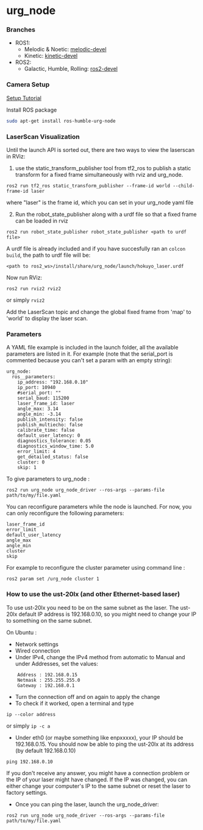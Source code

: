 urg_node
===================

### Branches

 - ROS1:
   - Melodic & Noetic: [melodic-devel](https://github.com/ros-drivers/urg_node/tree/melodic-devel)
   - Kinetic: [kinetic-devel](https://github.com/ros-drivers/urg_node/tree/kinetic-devel)
- ROS2:
   - Galactic, Humble, Rolling: [ros2-devel](https://github.com/ros-drivers/urg_node/tree/ros2-devel)


### Camera Setup

[Setup Tutorial](https://www.finnrietz.dev/linux/hokuyo-ros-setup/)

Install ROS package
```sh
sudo apt-get install ros-humble-urg-node
```

### LaserScan Visualization

Until the launch API is sorted out, there are two ways to view the laserscan in RViz:

1) use the static_transform_publisher tool from tf2_ros to publish a static transform for a fixed frame simultaneously with rviz and urg_node.

```
ros2 run tf2_ros static_transform_publisher --frame-id world --child-frame-id laser
```

where "laser" is the frame id, which you can set in your urg_node yaml file

2) Run the robot_state_publisher along with a urdf file so that a fixed frame can be loaded in rviz

```
ros2 run robot_state_publisher robot_state_publisher <path to urdf file>
```

A urdf file is already included and if you have succesfully ran an `colcon build`, the path to urdf file will be:

```
<path to ros2_ws>/install/share/urg_node/launch/hokuyo_laser.urdf
```

Now run RViz:

```
ros2 run rviz2 rviz2
```
or simply `rviz2`

Add the LaserScan topic and change the global fixed frame from 'map' to 'world' to display the laser scan.


### Parameters

A YAML file example is included in the launch folder, all the available parameters are listed in it.
For example (note that the serial_port is commented because you can't set a param with an empty string):

```
urg_node:
  ros__parameters:
    ip_address: "192.168.0.10"
    ip_port: 10940
    #serial_port: ""
    serial_baud: 115200
    laser_frame_id: laser
    angle_max: 3.14
    angle_min: -3.14
    publish_intensity: false
    publish_multiecho: false
    calibrate_time: false
    default_user_latency: 0
    diagnostics_tolerance: 0.05
    diagnostics_window_time: 5.0
    error_limit: 4
    get_detailed_status: false
    cluster: 0
    skip: 1
```

To give parameters to urg_node :

```
ros2 run urg_node urg_node_driver --ros-args --params-file path/to/my/file.yaml
```

You can reconfigure parameters while the node is launched.
For now, you can only reconfigure the following parameters:

```
laser_frame_id
error_limit
default_user_latency
angle_max
angle_min
cluster
skip
```

For example to reconfigure the cluster parameter using command line :
```
ros2 param set /urg_node cluster 1
```

### How to use the ust-20lx (and other Ethernet-based laser)

To use ust-20lx you need to be on the same subnet as the laser.
The ust-20lx default IP address is 192.168.0.10, so you might need to change your IP to something on the same subnet.

On Ubuntu :
- Network settings
- Wired connection
- Under IPv4, change the IPv4 method from automatic to Manual and under Addresses, set the values:

```
    Address : 192.168.0.15
    Netmask : 255.255.255.0
    Gateway : 192.168.0.1
```

- Turn the connection off and on again to apply the change
- To check if it worked, open a terminal and type

```
ip --color address
```
or simply `ip -c a`

- Under eth0 (or maybe something like enpxxxxx), your IP should be 192.168.0.15.
You should now be able to ping the ust-20lx at its address (by default 192.168.0.10)

```
ping 192.168.0.10
```

If you don't receive any answer, you might have a connection problem or the IP of your laser might have changed. If the IP was changed, you can either change your computer's IP to the same subnet or reset the laser to factory settings.

- Once you can ping the laser, launch the urg_node_driver:

```
ros2 run urg_node urg_node_driver --ros-args --params-file path/to/my/file.yaml
```
